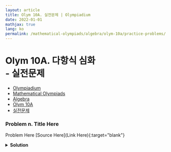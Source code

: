 ```yaml
---
layout: article
title: Olym 10A. 실전문제 | Olympiadium
date: 2022-01-01
mathjax: true
lang: ko
permalink: /mathematical-olympiads/algebra/olym-10a/practice-problems/
---
```

# Olym 10A. 다항식 심화  <br> <ssup> - 실전문제</ssup>

<ul class="breadcrumb">
	<li><a href="{{ site.homeurl }}">Olympiadium</a></li> 
	<li><a href="{{ site.homeurl }}mathematical-olympiads/">Mathematical Olympiads</a></li> 
	<li><a href="{{ site.homeurl }}mathematical-olympiads/algebra/">Algebra</a></li> 
	<li><a href="{{ site.homeurl }}mathematical-olympiads/algebra/olym-10a/">Olym 10A</a></li> 
	<li><a href="{{ site.homeurl }}mathematical-olympiads/algebra/olym-10a/practice-problems/">실전문제</a></li>
</ul>

### Problem n. Title Here
<blueboard> Problem Here </blueboard>
[Source Here](Link Here){:target="blank"}
<pinkborder><details>
<summary><b>Solution</b></summary>
Solution Here. 
</details></pinkborder>
